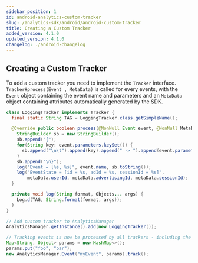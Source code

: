 ```yaml
---
sidebar_position: 1
id: android-analytics-custom-tracker
slug: /analytics-sdk/android/android-custom-tracker
title: Creating a Custom Tracker
added_version: 4.1.0
updated_version: 4.1.0
changelog: ./android-changelog
---
```


## Creating a Custom Tracker

To add a custom tracker you need to implement the `Tracker` interface. `Tracker#process(Event , MetaData)` is called for every events, with the `Event` object containing the event name and parameters and an `MetaData` object containing attributes automatically generated by the SDK.

```java
class LoggingTracker implements Tracker {
  final static String TAG = LoggingTracker.class.getSimpleName();

  @Override public boolean process(@NonNull Event event, @NonNull MetaData metaData) {
    StringBuilder sb = new StringBuilder();
    sb.append("{");
    for(String key: event.parameters.keySet()) {
      sb.append("\n\t").append(key).append(" -> ").append(event.parameters.get(key));
    }
    sb.append("\n}");
    log("Event = [%s, %s]", event.name, sb.toString());
    log("EventState = [id = %s, adId = %s, sessionId = %s]",
        metaData.userId, metaData.advertisingId, metaData.sessionId);
  }

  private void log(String format, Objects... args) {
    Log.d(TAG, String.format(format, args));
  }
}

// Add custom tracker to AnalyticsManager
AnalyticsManager.getInstance().add(new LoggingTracker());

// Tracking events is now be processed by all trackers - including the LaggingTracker
Map<String, Object> params = new HashMap<>();
params.put("foo", "bar");
new AnalyticsManager.Event("myEvent", params).track();
```